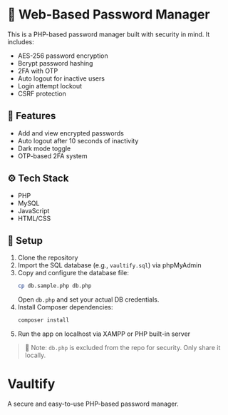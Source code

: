 # 🔐 Web-Based Password Manager

This is a PHP-based password manager built with security in mind. It includes:

- AES-256 password encryption
- Bcrypt password hashing
- 2FA with OTP
- Auto logout for inactive users
- Login attempt lockout
- CSRF protection

## 🚀 Features

- Add and view encrypted passwords
- Auto logout after 10 seconds of inactivity
- Dark mode toggle
- OTP-based 2FA system

## ⚙️ Tech Stack

- PHP
- MySQL
- JavaScript
- HTML/CSS

## 📁 Setup

1. Clone the repository
2. Import the SQL database (e.g., `vaultify.sql`) via phpMyAdmin
3. Copy and configure the database file:
    ```bash
    cp db.sample.php db.php
    ```
    Open `db.php` and set your actual DB credentials.
4. Install Composer dependencies:
    ```bash
    composer install
    ```
5. Run the app on localhost via XAMPP or PHP built-in server

> 🔐 Note: `db.php` is excluded from the repo for security. Only share it locally.


# Vaultify
A secure and easy-to-use PHP-based password manager.
